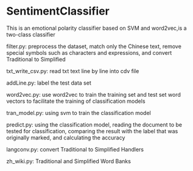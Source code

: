 # SentimentClassifier

This is an emotional polarity classifier based on SVM and word2vec,is a two-class classifier

filter.py: preprocess the dataset, match only the Chinese text, remove special symbols such as characters and expressions, and convert Traditional to Simplified

txt_write_csv.py: read txt text line by line into cdv file

addLine.py: label the test data set

word2vec.py: use word2vec to train the training set and test set word vectors to facilitate the training of classification models

tran_model.py: using svm to train the classification model

predict.py: using the classification model, reading the document to be tested for classification, comparing the result with the label that was originally marked, and calculating the accuracy

langconv.py: convert Traditional to Simplified Handlers

zh_wiki.py:  Traditional and Simplified Word Banks
